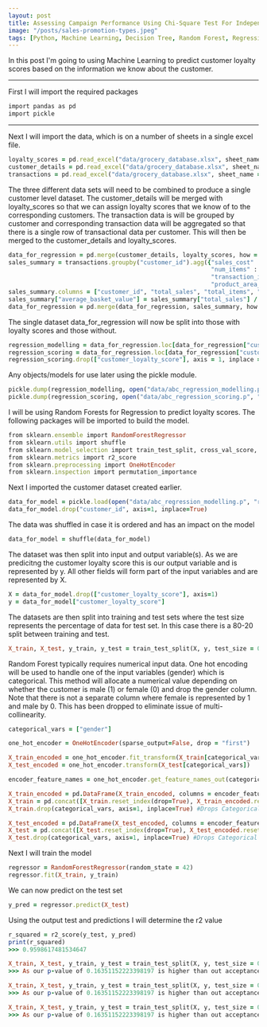```yaml
---
layout: post
title: Assessing Campaign Performance Using Chi-Square Test For Independence
image: "/posts/sales-promotion-types.jpeg"
tags: [Python, Machine Learning, Decision Tree, Random Forest, Regression]
---
```


In this post I'm going to using Machine Learning to predict customer loyalty scores based on the information we know about the customer.

---

First I will import the required packages 

```ruby
import pandas as pd
import pickle
```
---

Next I will import the data, which is on a number of sheets in a single excel file.

```ruby
loyalty_scores = pd.read_excel("data/grocery_database.xlsx", sheet_name = "loyalty_scores")
customer_details = pd.read_excel("data/grocery_database.xlsx", sheet_name = "customer_details")
transactions = pd.read_excel("data/grocery_database.xlsx", sheet_name = "transactions")
```

The three different data sets will need to be combined to produce a single customer level dataset. The customer_details will be merged with loyalty_scores so that we can assign loyalty scores that we know of to the corresponding customers. The transaction data is will be grouped by customer and corresponding transaction data will be aggregated so that there is a single row of transactional data per customer. This will then be merged to the customer_details and loyalty_scores.

```ruby
data_for_regression = pd.merge(customer_details, loyalty_scores, how = "left", on = "customer_id")
sales_summary = transactions.groupby("customer_id").agg({"sales_cost" : "sum",
                                                         "num_items" : "sum",
                                                         "transaction_id" : "count",
                                                         "product_area_id" : "nunique"}).reset_index()
sales_summary.columns = ["customer_id", "total_sales", "total_items", "transaction_count", "product_area_count"]
sales_summary["average_basket_value"] = sales_summary["total_sales"] / sales_summary["transaction_count"]
data_for_regression = pd.merge(data_for_regression, sales_summary, how = "inner", on = "customer_id")
```

The single dataset data_for_regression will now be split into those with loyalty scores and those without.

```ruby
regression_modelling = data_for_regression.loc[data_for_regression["customer_loyalty_score"].notna()]
regression_scoring = data_for_regression.loc[data_for_regression["customer_loyalty_score"].isna()]
regression_scoring.drop(["customer_loyalty_score"], axis = 1, inplace = True)
```

Any objects/models for use later using the pickle module.

```ruby
pickle.dump(regression_modelling, open("data/abc_regression_modelling.p", "wb"))    
pickle.dump(regression_scoring, open("data/abc_regression_scoring.p", "wb"))
```
I will be using Random Forests for Regression to predict loyalty scores. The following packages will be imported to build the model.

```ruby
from sklearn.ensemble import RandomForestRegressor
from sklearn.utils import shuffle
from sklearn.model_selection import train_test_split, cross_val_score, KFold
from sklearn.metrics import r2_score
from sklearn.preprocessing import OneHotEncoder
from sklearn.inspection import permutation_importance
```

Next I imported the customer dataset created earlier.

```ruby
data_for_model = pickle.load(open("data/abc_regression_modelling.p", "rb"))
data_for_model.drop("customer_id", axis=1, inplace=True)
```
The data was shuffled in case it is ordered and has an impact on the model  

```ruby
data_for_model = shuffle(data_for_model)
```
The dataset was then split into input and output variable(s). As we are predicitng the customer loyalty score this is our output variable and is represented by y. All other fields will form part of the input variables and are represented by X.

```ruby
X = data_for_model.drop(["customer_loyalty_score"], axis=1)
y = data_for_model["customer_loyalty_score"]
```

The datasets are then split into training and test sets where the test size represents the percentage of data for test set. In this case there is a 80-20 split between training and test.

```ruby
X_train, X_test, y_train, y_test = train_test_split(X, y, test_size = 0.2)
```
Random Forest typically requires numerical input data. One hot encoding will be used to handle one of the input variables (gender) which is categorical. This method will allocate a numerical value depending on whether the customer is male (1) or female (0) and drop the gender column. Note that there is not a separate column where female is represented by 1 and male by 0. This has been dropped to eliminate issue of multi-collinearity.

```ruby
categorical_vars = ["gender"]

one_hot_encoder = OneHotEncoder(sparse_output=False, drop = "first") 

X_train_encoded = one_hot_encoder.fit_transform(X_train[categorical_vars])
X_test_encoded = one_hot_encoder.transform(X_test[categorical_vars])

encoder_feature_names = one_hot_encoder.get_feature_names_out(categorical_vars)

X_train_encoded = pd.DataFrame(X_train_encoded, columns = encoder_feature_names)
X_train = pd.concat([X_train.reset_index(drop=True), X_train_encoded.reset_index(drop=True)], axis=1)   #axis=1 means we are looking at columns
X_train.drop(categorical_vars, axis=1, inplace=True) #Drops Categorical variable columns

X_test_encoded = pd.DataFrame(X_test_encoded, columns = encoder_feature_names)
X_test = pd.concat([X_test.reset_index(drop=True), X_test_encoded.reset_index(drop=True)], axis=1)   #axis=1 means we are looking at columns
X_test.drop(categorical_vars, axis=1, inplace=True) #Drops Categorical variable columns
```
Next I will train the model

```ruby
regressor = RandomForestRegressor(random_state = 42)
regressor.fit(X_train, y_train)
```
We can now predict on the test set

```ruby
y_pred = regressor.predict(X_test)
```
Using the output test and predictions I will determine the r2 value
```ruby
r_squared = r2_score(y_test, y_pred)
print(r_squared)
>>> 0.9598617481534647
```

```ruby
X_train, X_test, y_train, y_test = train_test_split(X, y, test_size = 0.2)
>>> As our p-value of 0.16351152223398197 is higher than out acceptance criteria of 0.05 - we retain the null hypothesis, and conclude that: There is no relationship between mailer type and sign up rate. They are independent
```

```ruby
X_train, X_test, y_train, y_test = train_test_split(X, y, test_size = 0.2)
>>> As our p-value of 0.16351152223398197 is higher than out acceptance criteria of 0.05 - we retain the null hypothesis, and conclude that: There is no relationship between mailer type and sign up rate. They are independent
```

```ruby
X_train, X_test, y_train, y_test = train_test_split(X, y, test_size = 0.2)
>>> As our p-value of 0.16351152223398197 is higher than out acceptance criteria of 0.05 - we retain the null hypothesis, and conclude that: There is no relationship between mailer type and sign up rate. They are independent
```
